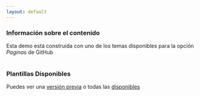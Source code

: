 ```yaml
---
layout: default
---
```


### Información sobre el contenido

Esta demo está construida con uno de los temas disponibles para la opción _Paginas_ de GitHub

#


### Plantillas Disponibles

Puedes ver una [versión previa](http://pages-themes.github.io/slate) o todas las [disponibles](https://github.com/pages-themes)







         
